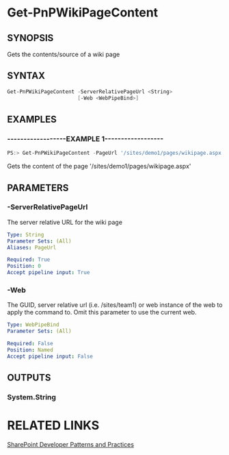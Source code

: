 # Get-PnPWikiPageContent

## SYNOPSIS
Gets the contents/source of a wiki page

## SYNTAX 

```powershell
Get-PnPWikiPageContent -ServerRelativePageUrl <String>
                       [-Web <WebPipeBind>]
```

## EXAMPLES

### ------------------EXAMPLE 1------------------
```powershell
PS:> Get-PnPWikiPageContent -PageUrl '/sites/demo1/pages/wikipage.aspx'
```

Gets the content of the page '/sites/demo1/pages/wikipage.aspx'

## PARAMETERS

### -ServerRelativePageUrl
The server relative URL for the wiki page

```yaml
Type: String
Parameter Sets: (All)
Aliases: PageUrl

Required: True
Position: 0
Accept pipeline input: True
```

### -Web
The GUID, server relative url (i.e. /sites/team1) or web instance of the web to apply the command to. Omit this parameter to use the current web.

```yaml
Type: WebPipeBind
Parameter Sets: (All)

Required: False
Position: Named
Accept pipeline input: False
```

## OUTPUTS

### System.String

# RELATED LINKS

[SharePoint Developer Patterns and Practices](http://aka.ms/sppnp)
